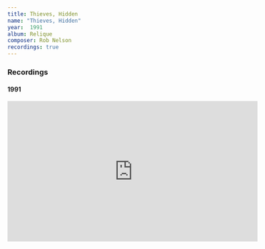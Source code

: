 ```yaml
---
title: Thieves, Hidden
name: "Thieves, Hidden"
year:  1991
album: Relique
composer: Rob Nelson
recordings: true
---
```


<h3>Recordings</h3>

<h4>1991</h4>
<iframe width="560" height="315" src="https://www.youtube.com/embed/RLknd-URYE8" frameborder="0" allow="accelerometer; autoplay; encrypted-media; gyroscope; picture-in-picture" allowfullscreen></iframe>
